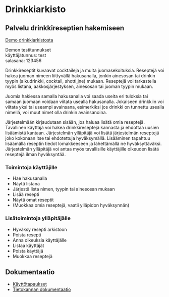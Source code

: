 # Drinkkiarkisto

## Palvelu drinkkireseptien hakemiseen

[Demo drinkkiarkistosta](https://drinkarchive.herokuapp.com/)

Demon testitunnukset  
käyttäjätunnus: test  
salasana: 123456

Drinkkireseptit kuvaavat cocktaileja ja muita juomasekoituksia. Reseptejä voi hakea juoman nimeen liittyvällä hakusanalla, jonkin ainesosan tai drinkin tyypin (alkudrinkki, cocktail, shotti,jne) mukaan. Reseptejä voi tarkastella myös listana, aakkosjärjestyksen, ainesosan tai juoman tyypin mukaan. 

Juomia hakiessa samalla hakusanalla voi saada useita eri tuloksia tai samaan juomaan voidaan viitata usealla hakusanalla. Jokaiseen drinkkiin voi viitata yksi tai useampi avainsana, esimerkiksi jos drinkki on tunnettu usealla nimellä, voi muut nimet olla drinkin avainsanoina. 

Järjestelmään kirjaudutaan sisään, jos haluaa lisätä omia reseptejä. Tavallinen käyttäjä voi hakea drinkkireseptejä kannasta ja ehdottaa uusien lisäämistä kantaan. Järjestelmän ylläpitäjä voi lisätä järjestelmän reseptejä joko kokonaan itse tai ehdotettuja hyväksymällä. Lisääminen tapahtuu lisäämällä reseptin tiedot lomakkeeseen ja lähettämällä ne hyväksyttäväksi. Järjestelmän ylläpitäjä voi antaa myös tavallisille käyttäjille oikeuden lisätä reseptejä ilman hyväksyntää.

### Toimintoja käyttäjille
* Hae hakusanalla
* Näytä listana
* Järjestä lista nimen, tyypin tai ainesosan mukaan
* Lisää resepti
* Näytä omat reseptit
* (Muokkaa omia reseptejä, vaatii ylläpidon hyväksynnän)
### Lisätoimintoja ylläpitäjälle
* Hyväksy resepti arkistoon
* Poista resepti
* Anna oikeuksia käyttäjälle
* Listaa käyttäjät
* Poista käyttäjä
* Muokkaa reseptejä

## Dokumentaatio
* [Käyttötapaukset](documentation/userstory.md)
* [Tietokannan dokumentaatio](documentation/database.md)